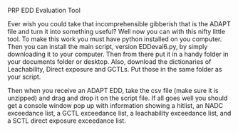 PRP EDD Evaluation Tool

Ever wish you could take that incomprehensible gibberish that is the ADAPT file and turn it into something useful? Well now you can with this nifty little tool.
To make this work you must have python installed on you computer. Then you can install the main script, version EDDeval6.py, by simply downloading it to your computer. Then from there put it in a handy folder in your documents folder or desktop. Also, download the dictionaries of Leachability, Direct exposure and GCTLs. Put those in the same folder as your script. 

Then when you receive an ADAPT EDD, take the csv file (make sure it is unzipped) and drag and drop it on the script file. If all goes well you should get a console window pop up with information showing a hitlist, an NADC exceedance list, a GCTL exceedance list, a leachability exceedance list, and a SCTL direct exposure exceedance list.
 
